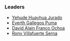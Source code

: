 ### Leaders <!-- ### Leaders -->

* [Yehude Huayhua Jurado](mailto:yehude.jurado@owasp.org)
* [Everth Gallegos Puma](mailto:everth.gallegos@owasp.org)
* [David Alain Franco Ochoa](mailto:david.ochoa@owasp.org)
* [Rony Villafuerte Serna](mailto:ronyvillafuerte.serna@owasp.org)

